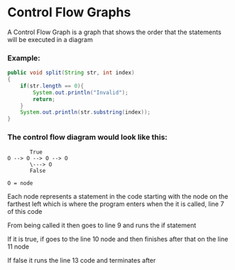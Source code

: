 # Control Flow Graphs

A Control Flow Graph is a graph that shows the order that the statements will be executed in a diagram

### Example:

```java
public void split(String str, int index)
{
    if(str.length == 0){
        System.out.println("Invalid");
        return;
    }
    System.out.println(str.substring(index));
}
```

### The control flow diagram would look like this:

```
       True
O --> O --> O --> O
       \---> O
       False

O = node
```

Each node represents a statement in the code starting with the node on the farthest left which is where the program enters when the it is called, line 7 of this code

From being called it then goes to line 9 and runs the if statement

If it is true, if goes to the line 10 node and then finishes after that on the line 11 node

If false it runs the line 13 code and terminates after
